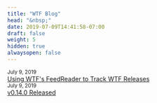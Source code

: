 ```yaml
---
title: "WTF Blog"
head: "&nbsp;"
date: 2019-07-09T14:41:58-07:00
draft: false
weight: 5
hidden: true
alwaysopen: false
---
```


<div class="blog-post">
    <small class="blog-date">July 9, 2019</small>
    <div><a href="/blog/2019-07-09-rss-for-releases">Using WTF's FeedReader to Track WTF Releases</a></div>
</div>

<div class="blog-post">
    <small class="blog-date">July 9, 2019</small>
    <div><a href="/blog/2019-07-09-v0-14-0">v0.14.0 Released</a></div>
</div>